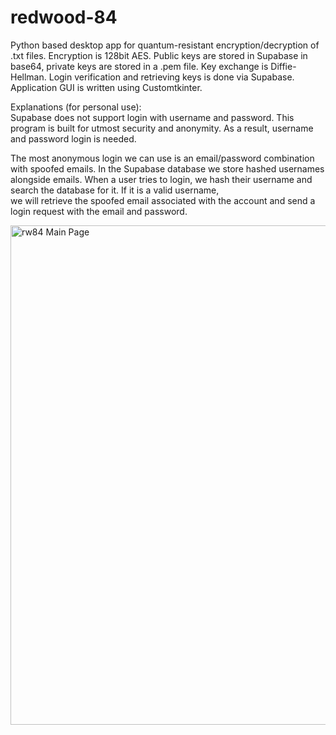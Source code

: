 # redwood-84
Python based desktop app for quantum-resistant encryption/decryption of .txt files.
Encryption is 128bit AES.
Public keys are stored in Supabase in base64, private keys are stored in a .pem file.
Key exchange is Diffie-Hellman.
Login verification and retrieving keys is done via Supabase.
Application GUI is written using Customtkinter.

Explanations (for personal use):  
Supabase does not support login with username and password. This program is built for utmost
security and anonymity. As a result, username and password login is needed.  

The most anonymous login we can use is an email/password combination with spoofed emails.
In the Supabase database we store hashed usernames alongside emails. When a user tries to
login, we hash their username and search the database for it. If it is a valid username,  
we will retrieve the spoofed email associated with the account and send a login request
with the email and password.

<img width="799" alt="rw84 Main Page" src="https://github.com/user-attachments/assets/c5c8dac6-c59e-4f43-8a83-3b36ccfc6c65" />

